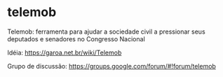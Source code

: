telemob
=======

Telemob: ferramenta para ajudar a sociedade civil a pressionar seus deputados e senadores no Congresso Nacional

Idéia: https://garoa.net.br/wiki/Telemob

Grupo de discussão: https://groups.google.com/forum/#!forum/telemob
